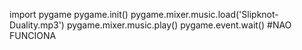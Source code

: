 import pygame
pygame.init()
pygame.mixer.music.load('Slipknot-Duality.mp3')
pygame.mixer.music.play()
pygame.event.wait()
#NAO FUNCIONA 